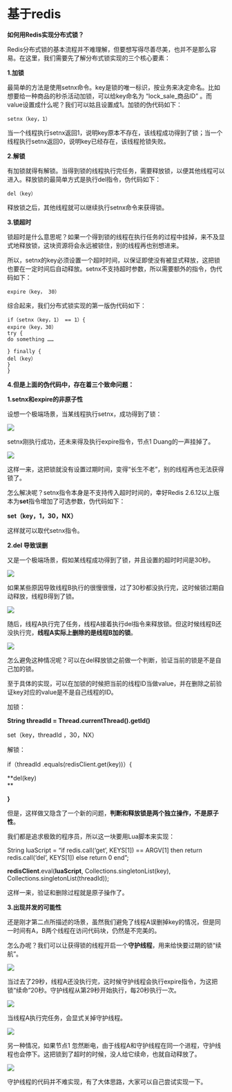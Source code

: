 # 基于redis

**如何用Redis实现分布式锁？**

Redis分布式锁的基本流程并不难理解，但要想写得尽善尽美，也并不是那么容易。在这里，我们需要先了解分布式锁实现的三个核心要素：

**1.加锁**

最简单的方法是使用setnx命令。key是锁的唯一标识，按业务来决定命名。比如想要给一种商品的秒杀活动加锁，可以给key命名为 “lock\_sale\_商品ID” 。而value设置成什么呢？我们可以姑且设置成1。加锁的伪代码如下：

```
setnx（key，1）
```

当一个线程执行setnx返回1，说明key原本不存在，该线程成功得到了锁；当一个线程执行setnx返回0，说明key已经存在，该线程抢锁失败。

**2.解锁**

有加锁就得有解锁。当得到锁的线程执行完任务，需要释放锁，以便其他线程可以进入。释放锁的最简单方式是执行del指令，伪代码如下：

```
del（key）
```

释放锁之后，其他线程就可以继续执行setnx命令来获得锁。

**3.锁超时**

锁超时是什么意思呢？如果一个得到锁的线程在执行任务的过程中挂掉，来不及显式地释放锁，这块资源将会永远被锁住，别的线程再也别想进来。

所以，setnx的key必须设置一个超时时间，以保证即使没有被显式释放，这把锁也要在一定时间后自动释放。setnx不支持超时参数，所以需要额外的指令，伪代码如下：

```
expire（key， 30）
```

综合起来，我们分布式锁实现的第一版伪代码如下：

```
if（setnx（key，1） == 1）{
expire（key，30）
try {
do something ……

} finally {
del（key）
}
}
```

**4.但是上面的伪代码中，存在着三个致命问题：**

**1.setnx和expire的非原子性**

设想一个极端场景，当某线程执行setnx，成功得到了锁：

[![](https://img.colabug.com/2018/06/ea96cc3863c45540579a0430a40082b3.png)](https://img.colabug.com/2018/06/ea96cc3863c45540579a0430a40082b3.png "什么是分布式锁？")

setnx刚执行成功，还未来得及执行expire指令，节点1 Duang的一声挂掉了。

[![](https://img.colabug.com/2018/06/8f38f4e788248bd70f8d21b11a2142b4.png)](https://img.colabug.com/2018/06/8f38f4e788248bd70f8d21b11a2142b4.png "什么是分布式锁？")

这样一来，这把锁就没有设置过期时间，变得“长生不老”，别的线程再也无法获得锁了。

怎么解决呢？setnx指令本身是不支持传入超时时间的，幸好Redis 2.6.12以上版本为**set**指令增加了可选参数，伪代码如下：

**set（key，1，30，NX）**

这样就可以取代setnx指令。

**2.del 导致误删**

又是一个极端场景，假如某线程成功得到了锁，并且设置的超时时间是30秒。

[![](https://img.colabug.com/2018/06/4c90e911220879a497ec27ca47e611d2.png)](https://img.colabug.com/2018/06/4c90e911220879a497ec27ca47e611d2.png "什么是分布式锁？")

如果某些原因导致线程B执行的很慢很慢，过了30秒都没执行完，这时候锁过期自动释放，线程B得到了锁。

[![](https://img.colabug.com/2018/06/2c4ea400fefd4fb38b4d3ad43625ed3d.png)](https://img.colabug.com/2018/06/2c4ea400fefd4fb38b4d3ad43625ed3d.png "什么是分布式锁？")

随后，线程A执行完了任务，线程A接着执行del指令来释放锁。但这时候线程B还没执行完，**线程A实际上删除的是线程B加的锁**。

[![](https://img.colabug.com/2018/06/3b81a7d9af72d99c201c5c8516de0dc3.png)](https://img.colabug.com/2018/06/3b81a7d9af72d99c201c5c8516de0dc3.png "什么是分布式锁？")

怎么避免这种情况呢？可以在del释放锁之前做一个判断，验证当前的锁是不是自己加的锁。

至于具体的实现，可以在加锁的时候把当前的线程ID当做value，并在删除之前验证key对应的value是不是自己线程的ID。

加锁：

**String threadId = Thread.currentThread\(\).getId\(\)**

set（key，threadId ，30，NX）

解锁：

if（threadId .equals\(redisClient.get\(key\)\)）{

**del\(key\)  
**

**}**

但是，这样做又隐含了一个新的问题，**判断和释放锁是两个独立操作，不是原子性**。

我们都是追求极致的程序员，所以这一块要用Lua脚本来实现：

String luaScript = “if redis.call\(‘get’, KEYS\[1\]\) == ARGV\[1\] then return redis.call\(‘del’, KEYS\[1\]\) else return 0 end”;

**redisClient**.eval\(**luaScript**, Collections.singletonList\(key\), Collections.singletonList\(threadId\)\);

这样一来，验证和删除过程就是原子操作了。

**3.出现并发的可能性**

还是刚才第二点所描述的场景，虽然我们避免了线程A误删掉key的情况，但是同一时间有A，B两个线程在访问代码块，仍然是不完美的。

怎么办呢？我们可以让获得锁的线程开启一个**守护线程**，用来给快要过期的锁“续航”。

[![](https://img.colabug.com/2018/06/b12b9ded2ff5b8e14b38a9f6e8572edf.png)](https://img.colabug.com/2018/06/b12b9ded2ff5b8e14b38a9f6e8572edf.png "什么是分布式锁？")

当过去了29秒，线程A还没执行完，这时候守护线程会执行expire指令，为这把锁“续命”20秒。守护线程从第29秒开始执行，每20秒执行一次。

[![](https://img.colabug.com/2018/06/c684b30d3ca455fa1b703dd274f46d9d.png)](https://img.colabug.com/2018/06/c684b30d3ca455fa1b703dd274f46d9d.png "什么是分布式锁？")

当线程A执行完任务，会显式关掉守护线程。

[![](https://img.colabug.com/2018/06/9628d5b5d412e1c3926a165d80c50a0f.png)](https://img.colabug.com/2018/06/9628d5b5d412e1c3926a165d80c50a0f.png "什么是分布式锁？")

另一种情况，如果节点1 忽然断电，由于线程A和守护线程在同一个进程，守护线程也会停下。这把锁到了超时的时候，没人给它续命，也就自动释放了。

[![](https://img.colabug.com/2018/06/09fd395fa85067d8d50a9797d6d6ebc7.png)](https://img.colabug.com/2018/06/09fd395fa85067d8d50a9797d6d6ebc7.png "什么是分布式锁？")

守护线程的代码并不难实现，有了大体思路，大家可以自己尝试实现一下。

